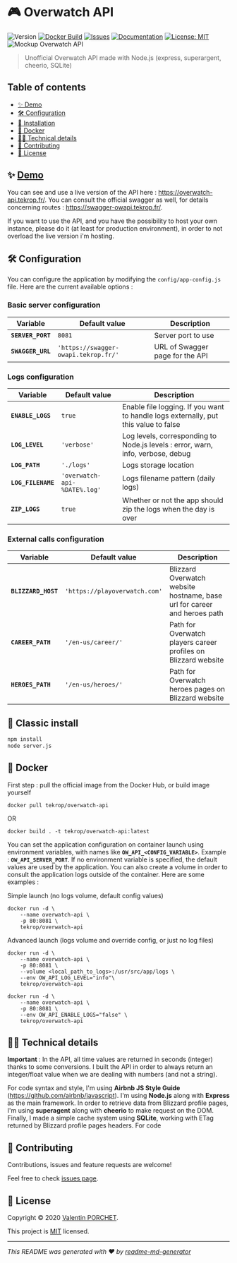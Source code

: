 # 🎮 Overwatch API

![Version](https://img.shields.io/github/package-json/v/TeKrop/overwatch-api)
[![Docker Build](https://img.shields.io/docker/build/tekrop/overwatch-api)](https://hub.docker.com/r/tekrop/overwatch-api)
[![Issues](https://img.shields.io/github/issues/TeKrop/overwatch-api)](https://github.com/TeKrop/overwatch-api/issues)
[![Documentation](https://img.shields.io/badge/documentation-yes-brightgreen.svg)](https://swagger-owapi.tekrop.fr)
[![License: MIT](https://img.shields.io/github/license/TeKrop/overwatch-api)](https://github.com/TeKrop/overwatch-api/blob/master/LICENSE)
![Mockup Overwatch API](https://files.tekrop.fr/overwatch-api.jpg)

> Unofficial Overwatch API made with Node.js (express, superargent, cheerio, SQLite)

## Table of contents
* [✨ Demo](#demo)
* [🛠️ Configuration](#configuration)
* [💽 Installation](#installation)
* [🐋 Docker](#docker)
* [👨‍💻 Technical details](#technical-details)
* [🤝 Contributing](#contributing)
* [📝 License](#license)

## ✨ [Demo](https://overwatch-api.tekrop.fr)

You can see and use a live version of the API here : https://overwatch-api.tekrop.fr/.
You can consult the official swagger as well, for details concerning routes : https://swagger-owapi.tekrop.fr/.

If you want to use the API, and you have the possibility to host your own instance, please do it (at least for production environment), in order to not overload the live version i'm hosting.

## 🛠️ Configuration
You can configure the application by modifying the `config/app-config.js` file. Here are the current available options :

### Basic server configuration
| Variable             | Default value                         | Description |
| -------------        | -------------                         | ----------- |
| **`SERVER_PORT`**    | `8081`                                | Server port to use |
| **`SWAGGER_URL`**    | `'https://swagger-owapi.tekrop.fr/'`  | URL of Swagger page for the API |

### Logs configuration
| Variable             | Default value                         | Description |
| -------------        | -------------                         | ----------- |
| **`ENABLE_LOGS`**    | `true`                                | Enable file logging. If you want to handle logs externally, put this value to false |
| **`LOG_LEVEL`**      | `'verbose'`                           | Log levels, corresponding to Node.js levels : error, warn, info, verbose, debug |
| **`LOG_PATH`**       | `'./logs'`                            | Logs storage location |
| **`LOG_FILENAME`**   | `'overwatch-api-%DATE%.log'`          | Logs filename pattern (daily logs) |
| **`ZIP_LOGS`**       | `true`                                | Whether or not the app should zip the logs when the day is over |

### External calls configuration
| Variable             | Default value                         | Description |
| -------------        | -------------                         | ----------- |
| **`BLIZZARD_HOST`**  | `'https://playoverwatch.com'`         | Blizzard Overwatch website hostname, base url for career and heroes path |
| **`CAREER_PATH`**    | `'/en-us/career/'`                    | Path for Overwatch players career profiles on Blizzard website |
| **`HEROES_PATH`**    | `'/en-us/heroes/'`                    | Path for Overwatch heroes pages on Blizzard website |

## 💽 Classic install

```sh
npm install
node server.js
```

## 🐋 Docker

First step : pull the official image from the Docker Hub, or build image yourself

```
docker pull tekrop/overwatch-api
```
OR
```
docker build . -t tekrop/overwatch-api:latest
```

You can set the application configuration on container launch using environment variables, with names like **`OW_API_<CONFIG_VARIABLE>`**. Example : **`OW_API_SERVER_PORT`**. If no environment variable is specified, the default values are used by the application. You can also create a volume in order to consult the application logs outside of the container. Here are some examples :

Simple launch (no logs volume, default config values)
```
docker run -d \
    --name overwatch-api \
    -p 80:8081 \
    tekrop/overwatch-api
```

Advanced launch (logs volume and override config, or just no log files)
```
docker run -d \
    --name overwatch-api \
    -p 80:8081 \
    --volume <local_path_to_logs>:/usr/src/app/logs \
    --env OW_API_LOG_LEVEL="info"\
    tekrop/overwatch-api
```
```
docker run -d \
    --name overwatch-api \
    -p 80:8081 \
    --env OW_API_ENABLE_LOGS="false" \
    tekrop/overwatch-api
```

## 👨‍💻 Technical details

**Important** : In the API, all time values are returned in seconds (integer) thanks to some conversions. I built the API in order to always return an integer/float value when we are dealing with numbers (and not a string).

For code syntax and style, I'm using **Airbnb JS Style Guide** (https://github.com/airbnb/javascript). I'm using **Node.js** along with **Express** as the main framework. In order to retrieve data from Blizzard profile pages, I'm using **superagent** along with **cheerio** to make request on the DOM. Finally, I made a simple cache system using **SQLite**, working with ETag returned by Blizzard profile pages headers. For code

## 🤝 Contributing

Contributions, issues and feature requests are welcome!

Feel free to check [issues page](https://github.com/TeKrop/overwatch-api/issues).

## 📝 License

Copyright © 2020 [Valentin PORCHET](https://github.com/TeKrop).

This project is [MIT](https://github.com/TeKrop/overwatch-api/blob/master/LICENSE) licensed.

***
_This README was generated with ❤️ by [readme-md-generator](https://github.com/kefranabg/readme-md-generator)_
